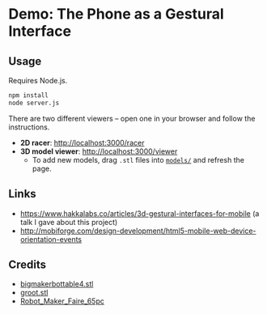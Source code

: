 # Demo: The Phone as a Gestural Interface

## Usage

Requires Node.js.

```bash
npm install
node server.js
```

There are two different viewers – open one in your browser and follow the instructions.

* **2D racer**: [http://localhost:3000/racer](http://localhost:3000/racer)
* **3D model viewer**: [http://localhost:3000/viewer](http://localhost:3000/viewer)
    * To add new models, drag `.stl` files into [`models/`](models/) and refresh the page.

## Links

* https://www.hakkalabs.co/articles/3d-gestural-interfaces-for-mobile (a talk I gave about this project)
* http://mobiforge.com/design-development/html5-mobile-web-device-orientation-events

## Credits

* [bigmakerbottable4.stl](http://www.thingiverse.com/thing:19104)
* [groot.stl](http://www.thingiverse.com/thing:478806)
* [Robot_Maker_Faire_65pc](http://www.thingiverse.com/thing:331035)
